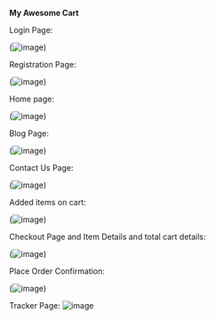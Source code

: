 **My Awesome Cart**


Login Page:

(![image](https://github.com/user-attachments/assets/c4ac1d52-395b-4dc2-805c-12f6caa974fd))


Registration Page:

(![image](https://github.com/user-attachments/assets/7684e6a4-4337-4895-b213-3136a57780aa))


Home page:

(![image](https://github.com/user-attachments/assets/fe6cd62c-62cf-4974-aa8a-7b5b8c6cf711))


Blog Page:

(![image](https://github.com/user-attachments/assets/8c56d6ff-e3f0-4ea2-9134-b0ca3422a3c5))


Contact Us Page:

(![image](https://github.com/user-attachments/assets/1ccea4ba-cb60-42e4-8cfa-8f4ee342343a))


Added items on cart:

(![image](https://github.com/user-attachments/assets/4ef20aae-0478-42d3-959a-266ce41bb736))


Checkout Page and Item Details and total cart details:

(![image](https://github.com/user-attachments/assets/1656d9fe-a5c0-403e-86a1-1ff348989f26))


Place Order Confirmation:

(![image](https://github.com/user-attachments/assets/db1f005c-7d5c-4c4a-b0d0-0b1eb41c20f1))

Tracker Page:
![image](https://github.com/user-attachments/assets/1bfb33d6-f669-4916-aa5c-bd0e6e9fd2f6)
